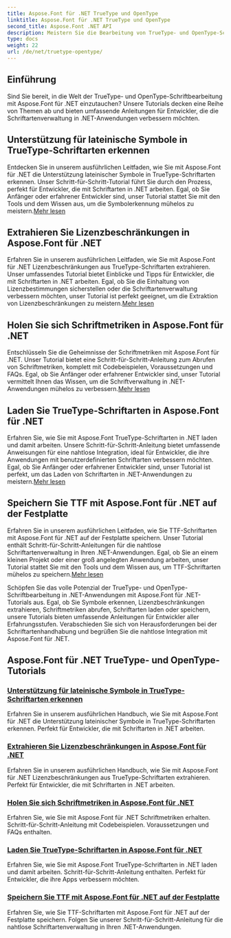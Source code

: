 ```yaml
---
title: Aspose.Font für .NET TrueType und OpenType
linktitle: Aspose.Font für .NET TrueType und OpenType
second_title: Aspose.Font .NET API
description: Meistern Sie die Bearbeitung von TrueType- und OpenType-Schriftarten mit Aspose.Font für .NET-Tutorials. Lernen Sie, Symbole zu erkennen, Lizenzbeschränkungen zu extrahieren, Schriftarten zu laden und zu speichern.
type: docs
weight: 22
url: /de/net/truetype-opentype/
---
```


## Einführung

Sind Sie bereit, in die Welt der TrueType- und OpenType-Schriftbearbeitung mit Aspose.Font für .NET einzutauchen? Unsere Tutorials decken eine Reihe von Themen ab und bieten umfassende Anleitungen für Entwickler, die die Schriftartenverwaltung in .NET-Anwendungen verbessern möchten.

## Unterstützung für lateinische Symbole in TrueType-Schriftarten erkennen

Entdecken Sie in unserem ausführlichen Leitfaden, wie Sie mit Aspose.Font für .NET die Unterstützung lateinischer Symbole in TrueType-Schriftarten erkennen. Unser Schritt-für-Schritt-Tutorial führt Sie durch den Prozess, perfekt für Entwickler, die mit Schriftarten in .NET arbeiten. Egal, ob Sie Anfänger oder erfahrener Entwickler sind, unser Tutorial stattet Sie mit den Tools und dem Wissen aus, um die Symbolerkennung mühelos zu meistern.[Mehr lesen](./detect-latin-symbols-support-truetype-fonts/)

## Extrahieren Sie Lizenzbeschränkungen in Aspose.Font für .NET

 Erfahren Sie in unserem ausführlichen Leitfaden, wie Sie mit Aspose.Font für .NET Lizenzbeschränkungen aus TrueType-Schriftarten extrahieren. Unser umfassendes Tutorial bietet Einblicke und Tipps für Entwickler, die mit Schriftarten in .NET arbeiten. Egal, ob Sie die Einhaltung von Lizenzbestimmungen sicherstellen oder die Schriftartenverwaltung verbessern möchten, unser Tutorial ist perfekt geeignet, um die Extraktion von Lizenzbeschränkungen zu meistern.[Mehr lesen](./extract-license-restrictions/)

## Holen Sie sich Schriftmetriken in Aspose.Font für .NET

Entschlüsseln Sie die Geheimnisse der Schriftmetriken mit Aspose.Font für .NET. Unser Tutorial bietet eine Schritt-für-Schritt-Anleitung zum Abrufen von Schriftmetriken, komplett mit Codebeispielen, Voraussetzungen und FAQs. Egal, ob Sie Anfänger oder erfahrener Entwickler sind, unser Tutorial vermittelt Ihnen das Wissen, um die Schriftverwaltung in .NET-Anwendungen mühelos zu verbessern.[Mehr lesen](./get-font-metrics/)

## Laden Sie TrueType-Schriftarten in Aspose.Font für .NET

 Erfahren Sie, wie Sie mit Aspose.Font TrueType-Schriftarten in .NET laden und damit arbeiten. Unsere Schritt-für-Schritt-Anleitung bietet umfassende Anweisungen für eine nahtlose Integration, ideal für Entwickler, die ihre Anwendungen mit benutzerdefinierten Schriftarten verbessern möchten. Egal, ob Sie Anfänger oder erfahrener Entwickler sind, unser Tutorial ist perfekt, um das Laden von Schriftarten in .NET-Anwendungen zu meistern.[Mehr lesen](./load-truetype-fonts/)

## Speichern Sie TTF mit Aspose.Font für .NET auf der Festplatte

Erfahren Sie in unserem ausführlichen Leitfaden, wie Sie TTF-Schriftarten mit Aspose.Font für .NET auf der Festplatte speichern. Unser Tutorial enthält Schritt-für-Schritt-Anleitungen für die nahtlose Schriftartenverwaltung in Ihren .NET-Anwendungen. Egal, ob Sie an einem kleinen Projekt oder einer groß angelegten Anwendung arbeiten, unser Tutorial stattet Sie mit den Tools und dem Wissen aus, um TTF-Schriftarten mühelos zu speichern.[Mehr lesen](./save-ttf-to-disc/)

Schöpfen Sie das volle Potenzial der TrueType- und OpenType-Schriftbearbeitung in .NET-Anwendungen mit Aspose.Font für .NET-Tutorials aus. Egal, ob Sie Symbole erkennen, Lizenzbeschränkungen extrahieren, Schriftmetriken abrufen, Schriftarten laden oder speichern, unsere Tutorials bieten umfassende Anleitungen für Entwickler aller Erfahrungsstufen. Verabschieden Sie sich von Herausforderungen bei der Schriftartenhandhabung und begrüßen Sie die nahtlose Integration mit Aspose.Font für .NET. 
## Aspose.Font für .NET TrueType- und OpenType-Tutorials
### [Unterstützung für lateinische Symbole in TrueType-Schriftarten erkennen](./detect-latin-symbols-support-truetype-fonts/)
Erfahren Sie in unserem ausführlichen Handbuch, wie Sie mit Aspose.Font für .NET die Unterstützung lateinischer Symbole in TrueType-Schriftarten erkennen. Perfekt für Entwickler, die mit Schriftarten in .NET arbeiten.
### [Extrahieren Sie Lizenzbeschränkungen in Aspose.Font für .NET](./extract-license-restrictions/)
Erfahren Sie in unserem ausführlichen Handbuch, wie Sie mit Aspose.Font für .NET Lizenzbeschränkungen aus TrueType-Schriftarten extrahieren. Perfekt für Entwickler, die mit Schriftarten in .NET arbeiten.
### [Holen Sie sich Schriftmetriken in Aspose.Font für .NET](./get-font-metrics/)
Erfahren Sie, wie Sie mit Aspose.Font für .NET Schriftmetriken erhalten. Schritt-für-Schritt-Anleitung mit Codebeispielen. Voraussetzungen und FAQs enthalten.
### [Laden Sie TrueType-Schriftarten in Aspose.Font für .NET](./load-truetype-fonts/)
Erfahren Sie, wie Sie mit Aspose.Font TrueType-Schriftarten in .NET laden und damit arbeiten. Schritt-für-Schritt-Anleitung enthalten. Perfekt für Entwickler, die ihre Apps verbessern möchten.
### [Speichern Sie TTF mit Aspose.Font für .NET auf der Festplatte](./save-ttf-to-disc/)
Erfahren Sie, wie Sie TTF-Schriftarten mit Aspose.Font für .NET auf der Festplatte speichern. Folgen Sie unserer Schritt-für-Schritt-Anleitung für die nahtlose Schriftartenverwaltung in Ihren .NET-Anwendungen.